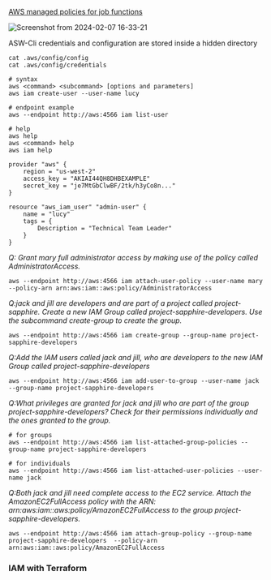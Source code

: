 
[AWS managed policies for job functions ](https://docs.aws.amazon.com/IAM/latest/UserGuide/access_policies_job-functions.html)

![Screenshot from 2024-02-07 16-33-21](https://github.com/Mohsem35/DevOps/assets/58659448/b133e91c-95a5-4577-98ba-fefa38bbc560)



ASW-Cli credentials and configuration are stored inside a hidden directory

```shell
cat .aws/config/config
cat .aws/config/credentials

# syntax
aws <command> <subcommand> [options and parameters]
aws iam create-user --user-name lucy

# endpoint example
aws --endpoint http://aws:4566 iam list-user    

# help
aws help
aws <command> help
aws iam help
```

```hcl
provider "aws" {
    region = "us-west-2"
    access_key = "AKIAI44QH8DHBEXAMPLE" 
    secret_key = "je7MtGbClwBF/2tk/h3yCo8n..."
}

resource "aws_iam_user" "admin-user" {
    name = "lucy"
    tags = {
        Description = "Technical Team Leader"
    }
}
```



_Q: Grant mary full administrator access by making use of the policy called AdministratorAccess._
```shell
aws --endpoint http://aws:4566 iam attach-user-policy --user-name mary --policy-arn arn:aws:iam::aws:policy/AdministratorAccess
```

_Q:jack and jill are developers and are part of a project called project-sapphire. Create a new IAM Group called project-sapphire-developers. Use the subcommand create-group to create the group._
```shell
aws --endpoint http://aws:4566 iam create-group --group-name project-sapphire-developers
```

_Q:Add the IAM users called jack and jill, who are developers to the new IAM Group called project-sapphire-developers_
```shell
aws --endpoint http://aws:4566 iam add-user-to-group --user-name jack --group-name project-sapphire-developers
```

_Q:What privileges are granted for jack and jill who are part of the group project-sapphire-developers? Check for their permissions individually and the ones granted to the group._

```shell
# for groups
aws --endpoint http://aws:4566 iam list-attached-group-policies --group-name project-sapphire-developers

# for individuals
aws --endpoint http://aws:4566 iam list-attached-user-policies --user-name jack
```

_Q:Both jack and jill need complete access to the EC2 service. Attach the AmazonEC2FullAccess policy with the ARN: arn:aws:iam::aws:policy/AmazonEC2FullAccess to the group project-sapphire-developers._

```shell
aws --endpoint http://aws:4566 iam attach-group-policy --group-name project-sapphire-developers  --policy-arn arn:aws:iam::aws:policy/AmazonEC2FullAccess
```


### IAM with Terraform
